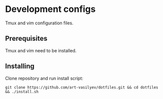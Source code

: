 # Development configs
Tmux and vim configuration files.

## Prerequisites
Tmux and vim need to be installed.

## Installing

Clone repository and run install script:
```
git clone https://github.com/art-vasilyev/dotfiles.git && cd dotfiles && ./install.sh
```
